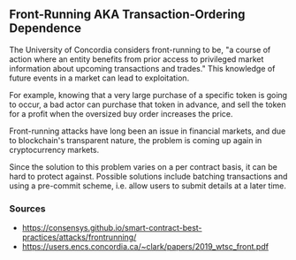 ## Front-Running AKA Transaction-Ordering Dependence

The University of Concordia considers front-running to be, "a course of action where an entity benefits from prior access to privileged market information about upcoming transactions and trades." This knowledge of future events in a market can lead to exploitation.

For example, knowing that a very large purchase of a specific token is going to occur, a bad actor can purchase that token in advance, and sell the token for a profit when the oversized buy order increases the price.

Front-running attacks have long been an issue in financial markets, and due to blockchain's transparent nature, the problem is coming up again in cryptocurrency markets.

Since the solution to this problem varies on a per contract basis, it can be hard to protect against. Possible solutions include batching transactions and using a pre-commit scheme, i.e. allow users to submit details at a later time.


### Sources

- https://consensys.github.io/smart-contract-best-practices/attacks/frontrunning/
- https://users.encs.concordia.ca/~clark/papers/2019_wtsc_front.pdf
